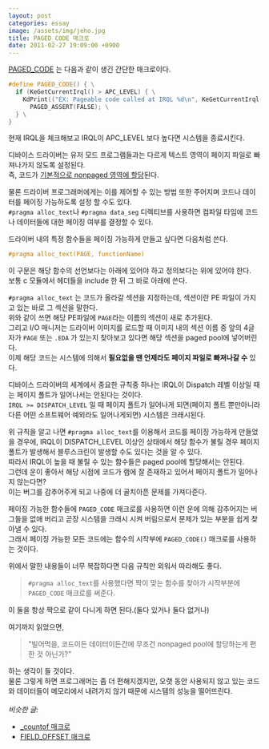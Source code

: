 ```yaml
---
layout: post
categories: essay
image: /assets/img/jeho.jpg
title: PAGED_CODE 매크로
date: 2011-02-27 19:09:00 +0900
---
```


[PAGED_CODE](https://docs.microsoft.com/en-us/windows-hardware/drivers/kernel/paged_code) 는 다음과 같이 생긴 간단한 매크로이다.

```c++
#define PAGED_CODE() { \
  if (KeGetCurrentIrql() > APC_LEVEL) { \
    KdPrint(("EX: Pageable code called at IRQL %d\n", KeGetCurrentIrql())); \
      PAGED_ASSERT(FALSE); \
  } \
}
```

현재 IRQL을 체크해보고 IRQL이 APC_LEVEL 보다 높다면 시스템을 종료시킨다.

디바이스 드라이버는 유저 모드 프로그램들과는 다르게 텍스트 영역이 페이지 파일로 빠져나가지 않도록 설정된다.  
즉, 코드가 [기본적으로 nonpaged 영역에 할당](https://docs.microsoft.com/en-us/windows-hardware/drivers/kernel/making-drivers-pageable?redirectedfrom=MSDN)된다.

물론 드라이버 프로그래머에게는 이를 제어할 수 있는 방법 또한 주어지며 코드나 데이터를 페이징 가능하도록 설정 할 수도 있다.  
`#pragma alloc_text`나 `#pragma data_seg` 디렉티브를 사용하면 컴파일 타임에 코드나 데이터들에 대한 페이징 여부를 결정할 수 있다.

드라이버 내의 특정 함수들을 페이징 가능하게 만들고 싶다면 다음처럼 쓴다.

```c++
#pragma alloc_text(PAGE, functionName)
```

이 구문은 해당 함수의 선언보다는 아래에 있어야 하고 정의보다는 위에 있어야 한다.  
보통 c 모듈에서 헤더들을 include 한 뒤 그 바로 아래에 쓴다.

`#pragma alloc_text` 는 코드가 올라갈 섹션을 지정하는데, 섹션이란 PE 파일이 가지고 있는 바로 그 섹션을 말한다.  
위와 같이 쓰면 해당 PE파일에 `PAGE`라는 이름의 섹션이 새로 추가된다.  
그리고 I/O 매니저는 드라이버 이미지를 로드할 때 이미지 내의 섹션 이름 중 앞의 4글자가 `PAGE` 또는 `.EDA` 가 있는지 찾아보고 있다면 해당 섹션을 paged pool에 넣어버린다.  
이제 해당 코드는 시스템에 의해서 **필요없을 땐 언제라도 페이지 파일로 빠져나갈 수** 있다.

디바이스 드라이버의 세계에서 중요한 규칙중 하나는 IRQL이 Dispatch 레벨 이상일 때는 페이지 폴트가 일어나서는 안된다는 것이다.  
`IRQL >= DISPATCH_LEVEL` 일 때 페이지 폴트가 일어나게 되면(페이지 폴트 뿐만아니라 다른 어떤 소프트웨어 예외라도 일어나게되면) 시스템은 크래시된다.

위 규칙을 알고 나면 `#pragma alloc_text`를 이용해서 코드를 페이징 가능하게 만들었을 경우에, IRQL이 DISPATCH_LEVEL 이상인 상태에서 해당 함수가 불릴 경우 페이지 폴트가 발생해서 블루스크린이 발생할 수도 있다는 것을 알 수 있다.  
따라서 IRQL이 높을 때 불릴 수 있는 함수들은 paged pool에 할당해서는 안된다.  
그런데 운이 좋아서 해당 시점에 코드가 램에 잘 존재하고 있어서 페이지 폴트가 일어나지 않는다면?  
이는 버그를 감추어주게 되고 나중에 더 골치아픈 문제를 가져다준다.

페이징 가능한 함수들에 `PAGED_CODE` 매크로를 사용하면 이런 운에 의해 감추어지는 버그들을 없애 버리고 곧장 시스템을 크래시 시켜 버림으로서 문제가 있는 부분을 쉽게 찾아낼 수 있다.  
그래서 페이징 가능한 모든 코드에는 함수의 시작부에 `PAGED_CODE()` 매크로를 사용하는 것이다.

위에서 말한 내용들이 너무 복잡하다면 다음 규칙만 외워서 따라해도 좋다.

> `#pragma alloc_text`를 사용했다면 짝이 맞는 함수를 찾아가 시작부분에 `PAGED_CODE` 매크로를 써준다.

이 둘을 항상 짝으로 같이 다니게 하면 된다.(둘다 있거나 둘다 없거나)

여기까지 읽었으면,  

> "빌어먹을, 코드이든 데이터이든간에 무조건 nonpaged pool에 할당하는게 편한 것 아닌가?"

하는 생각이 들 것이다.  
물론 그렇게 하면 프로그래머는 좀 더 편해지겠지만, 오랫 동안 사용되지 않고 있는 코드와 데이터들이 메모리에서 내려가지 않기 때문에 시스템의 성능을 떨어뜨린다.
<br>
<br>
*비슷한 글:*
* [_countof 매크로](/essay/2011/03/15/_countof-매크로.html)
* [FIELD_OFFSET 매크로](/programming/2011/03/01/FIELD_OFFSET-매크로.html)